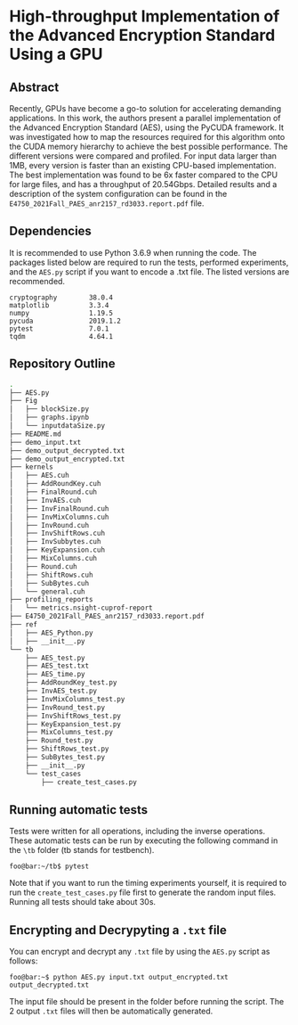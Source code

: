 # High-throughput Implementation of the Advanced Encryption Standard Using a GPU
## Abstract
Recently, GPUs have become a go-to solution for accelerating demanding applications. In this work, the authors present a parallel implementation of the Advanced Encryption Standard (AES), using the PyCUDA framework. It was investigated how to map the resources required for this algorithm onto the CUDA memory hierarchy to achieve the best possible performance. The different versions were compared and profiled. For input data larger than 1MB, every version is faster than an existing CPU-based implementation. The best implementation was found to be 6x faster compared to the CPU for large files, and has a throughput of 20.54Gbps. Detailed results and a description of the system configuration can be found in the `E4750_2021Fall_PAES_anr2157_rd3033.report.pdf` file.

## Dependencies
It is recommended to use Python 3.6.9 when running the code.
The packages listed below are required to run the tests, performed experiments, and the `AES.py` script if you want to encode a .txt file. The listed versions are recommended.
```console
cryptography        38.0.4
matplotlib          3.3.4
numpy               1.19.5
pycuda              2019.1.2
pytest              7.0.1
tqdm                4.64.1
```

## Repository Outline
```bash
.
├── AES.py
├── Fig
│   ├── blockSize.py
│   ├── graphs.ipynb
│   └── inputdataSize.py
├── README.md
├── demo_input.txt
├── demo_output_decrypted.txt
├── demo_output_encrypted.txt
├── kernels
│   ├── AES.cuh
│   ├── AddRoundKey.cuh
│   ├── FinalRound.cuh
│   ├── InvAES.cuh
│   ├── InvFinalRound.cuh
│   ├── InvMixColumns.cuh
│   ├── InvRound.cuh
│   ├── InvShiftRows.cuh
│   ├── InvSubbytes.cuh
│   ├── KeyExpansion.cuh
│   ├── MixColumns.cuh
│   ├── Round.cuh
│   ├── ShiftRows.cuh
│   ├── SubBytes.cuh
│   └── general.cuh
├── profiling_reports
│   └── metrics.nsight-cuprof-report
├── E4750_2021Fall_PAES_anr2157_rd3033.report.pdf
├── ref
│   ├── AES_Python.py
│   ├── __init__.py
└── tb
    ├── AES_test.py
    ├── AES_test.txt
    ├── AES_time.py
    ├── AddRoundKey_test.py
    ├── InvAES_test.py
    ├── InvMixColumns_test.py
    ├── InvRound_test.py
    ├── InvShiftRows_test.py
    ├── KeyExpansion_test.py
    ├── MixColumns_test.py
    ├── Round_test.py
    ├── ShiftRows_test.py
    ├── SubBytes_test.py
    ├── __init__.py
    └── test_cases
        ├── create_test_cases.py
```

## Running automatic tests
Tests were written for all operations, including the inverse operations. These automatic tests can be run by executing the following command in the `\tb` folder (tb stands for testbench).
```console
foo@bar:~/tb$ pytest
```

Note that if you want to run the timing experiments yourself, it is required to run the `create_test_cases.py` file first to generate the random input files.
Running all tests should take about 30s.

## Encrypting and Decrypyting a `.txt` file
You can encrypt and decrypt any `.txt` file by using the `AES.py` script as follows:
```console
foo@bar:~$ python AES.py input.txt output_encrypted.txt output_decrypted.txt
```
The input file should be present in the folder before running the script. The 2 output `.txt` files will then be automatically generated.

